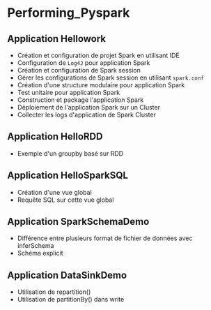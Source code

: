 # Performing_Pyspark


## Application Hellowork
- Création et configuration de projet Spark en utilisant IDE
- Configuration de `Log4J` pour application Spark
- Création et configuration de Spark session
- Gérer les configurations de Spark session en utilisant `spark.conf`
- Création d'une structure modulaire pour application Spark
- Test unitaire pour application Spark
- Construction et package l'application Spark
- Déploiement de l'application Spark sur un Cluster
- Collecter les logs d'application de Spark Cluster

## Application HelloRDD
- Exemple d'un groupby basé sur RDD

## Application HelloSparkSQL
- Création d'une vue global
- Requête SQL sur cette vue global

## Application SparkSchemaDemo
- Différence entre plusieurs format de fichier de données avec inferSchema
- Schéma explicit

## Application DataSinkDemo
- Utilisation de repartition()
- Utilisation de partitionBy() dans write


